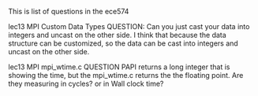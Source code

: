 This is list of questions in the ece574

lec13 MPI Custom Data Types
QUESTION: Can you just cast your data into integers and uncast on the other
side.
I think that because the data structure can be customized, so the data can be
cast into integers and uncast on the other side.

lec13 MPI mpi_wtime.c
QUESTION
PAPI returns a long integer that is showing the time, but the mpi_wtime.c
returns the the floating point. Are they measuring in cycles? or in Wall clock
time?
